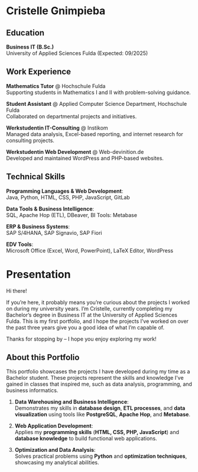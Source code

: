 # Cristelle Gnimpieba

## Education
  **Business IT (B.Sc.)**  
  University of Applied Sciences Fulda (Expected: 09/2025)  

## Work Experience
  **Mathematics Tutor** @ Hochschule Fulda  
  Supporting students in Mathematics I and II with problem-solving guidance.

  **Student Assistant** @ Applied Computer Science Department, Hochschule Fulda  
  Collaborated on departmental projects and initiatives.

  **Werkstudentin IT-Consulting** @ Instikom  
  Managed data analysis, Excel-based reporting, and internet research for consulting projects.

  **Werkstudentin Web Development** @ Web-devinition.de  
  Developed and maintained WordPress and PHP-based websites.


## Technical Skills

  **Programming Languages & Web Development**:  
  Java, Python, HTML, CSS, PHP, JavaScript, GitLab  

  **Data Tools & Business Intelligence**:  
  SQL, Apache Hop (ETL), DBeaver, BI Tools: Metabase  

  **ERP & Business Systems**:  
  SAP S/4HANA, SAP Signavio, SAP Fiori  

  **EDV Tools**:  
  Microsoft Office (Excel, Word, PowerPoint), LaTeX Editor, WordPress  
 



# Presentation 

Hi there!

If you’re here, it probably means you’re curious about the projects I worked on during my university years.
I’m Cristelle, currently completing my Bachelor’s degree in Business IT at the University of Applied Sciences Fulda.
This is my first portfolio, and I hope the projects I’ve worked on over the past three years give you a good idea of what I’m capable of.

Thanks for stopping by – I hope you enjoy exploring my work!

## About this Portfolio

This portfolio showcases the projects I have developed during my time as a Bachelor student. These projects represent the skills and knowledge I've gained in classes that inspired me, such as data analysis, programming, and business informatics.

1. **Data Warehousing and Business Intelligence**:  
   Demonstrates my skills in **database design**, **ETL processes**, and **data visualization** using tools like **PostgreSQL**, **Apache Hop**, and **Metabase**.  

2. **Web Application Development**:  
   Applies my **programming skills** (**HTML, CSS, PHP, JavaScript**) and **database knowledge** to build functional web applications.  

3. **Optimization and Data Analysis**:  
   Solves practical problems using **Python** and **optimization techniques**, showcasing my analytical abilities.  